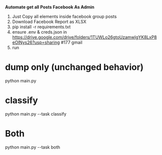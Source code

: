 **Automate get all Posts Facebook As Admin**

1. Just Copy all elements inside facebook group posts
2. Download Facebook Report as XLSX
3. pip install -r requirements.txt
4. ensure .env & creds.json in https://drive.google.com/drive/folders/1TUWLo26gtoUzamwlgYK8LxP8eOlNys26?usp=sharing #177 gmail
5. run

# dump only (unchanged behavior)

python main.py

# classify

python main.py --task classify

# Both

python main.py --task both

